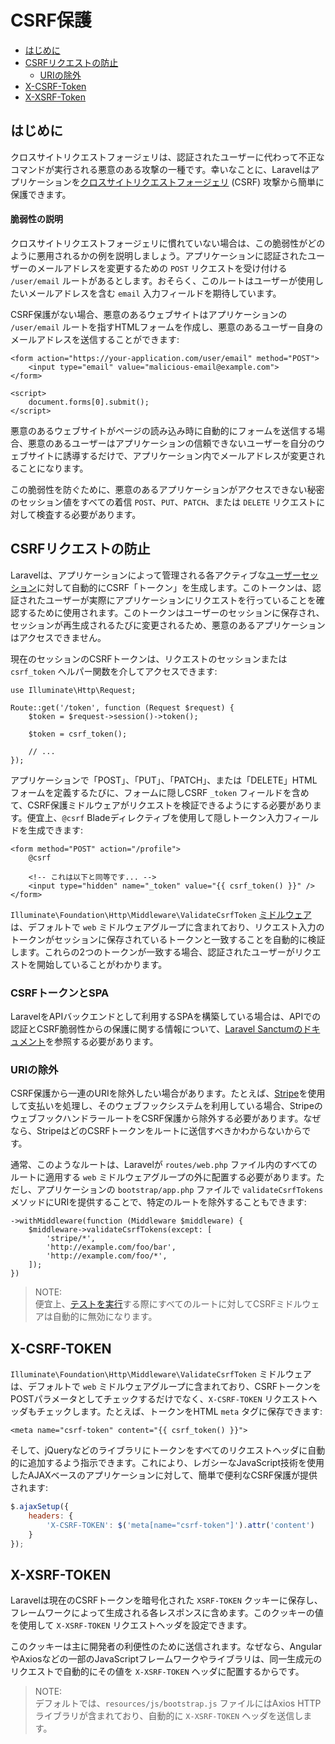 # CSRF保護

- [はじめに](#csrf-introduction)
- [CSRFリクエストの防止](#preventing-csrf-requests)
    - [URIの除外](#csrf-excluding-uris)
- [X-CSRF-Token](#csrf-x-csrf-token)
- [X-XSRF-Token](#csrf-x-xsrf-token)

<a name="csrf-introduction"></a>
## はじめに

クロスサイトリクエストフォージェリは、認証されたユーザーに代わって不正なコマンドが実行される悪意のある攻撃の一種です。幸いなことに、Laravelはアプリケーションを[クロスサイトリクエストフォージェリ](https://en.wikipedia.org/wiki/Cross-site_request_forgery) (CSRF) 攻撃から簡単に保護できます。

<a name="csrf-explanation"></a>
#### 脆弱性の説明

クロスサイトリクエストフォージェリに慣れていない場合は、この脆弱性がどのように悪用されるかの例を説明しましょう。アプリケーションに認証されたユーザーのメールアドレスを変更するための `POST` リクエストを受け付ける `/user/email` ルートがあるとします。おそらく、このルートはユーザーが使用したいメールアドレスを含む `email` 入力フィールドを期待しています。

CSRF保護がない場合、悪意のあるウェブサイトはアプリケーションの `/user/email` ルートを指すHTMLフォームを作成し、悪意のあるユーザー自身のメールアドレスを送信することができます:

```blade
<form action="https://your-application.com/user/email" method="POST">
    <input type="email" value="malicious-email@example.com">
</form>

<script>
    document.forms[0].submit();
</script>
```

悪意のあるウェブサイトがページの読み込み時に自動的にフォームを送信する場合、悪意のあるユーザーはアプリケーションの信頼できないユーザーを自分のウェブサイトに誘導するだけで、アプリケーション内でメールアドレスが変更されることになります。

この脆弱性を防ぐために、悪意のあるアプリケーションがアクセスできない秘密のセッション値をすべての着信 `POST`、`PUT`、`PATCH`、または `DELETE` リクエストに対して検査する必要があります。

<a name="preventing-csrf-requests"></a>
## CSRFリクエストの防止

Laravelは、アプリケーションによって管理される各アクティブな[ユーザーセッション](session.md)に対して自動的にCSRF「トークン」を生成します。このトークンは、認証されたユーザーが実際にアプリケーションにリクエストを行っていることを確認するために使用されます。このトークンはユーザーのセッションに保存され、セッションが再生成されるたびに変更されるため、悪意のあるアプリケーションはアクセスできません。

現在のセッションのCSRFトークンは、リクエストのセッションまたは `csrf_token` ヘルパー関数を介してアクセスできます:

    use Illuminate\Http\Request;

    Route::get('/token', function (Request $request) {
        $token = $request->session()->token();

        $token = csrf_token();

        // ...
    });

アプリケーションで「POST」、「PUT」、「PATCH」、または「DELETE」HTMLフォームを定義するたびに、フォームに隠しCSRF `_token` フィールドを含めて、CSRF保護ミドルウェアがリクエストを検証できるようにする必要があります。便宜上、`@csrf` Bladeディレクティブを使用して隠しトークン入力フィールドを生成できます:

```blade
<form method="POST" action="/profile">
    @csrf

    <!-- これは以下と同等です... -->
    <input type="hidden" name="_token" value="{{ csrf_token() }}" />
</form>
```

`Illuminate\Foundation\Http\Middleware\ValidateCsrfToken` [ミドルウェア](middleware.md)は、デフォルトで `web` ミドルウェアグループに含まれており、リクエスト入力のトークンがセッションに保存されているトークンと一致することを自動的に検証します。これらの2つのトークンが一致する場合、認証されたユーザーがリクエストを開始していることがわかります。

<a name="csrf-tokens-and-spas"></a>
### CSRFトークンとSPA

LaravelをAPIバックエンドとして利用するSPAを構築している場合は、APIでの認証とCSRF脆弱性からの保護に関する情報について、[Laravel Sanctumのドキュメント](sanctum.md)を参照する必要があります。

<a name="csrf-excluding-uris"></a>
### URIの除外

CSRF保護から一連のURIを除外したい場合があります。たとえば、[Stripe](https://stripe.com)を使用して支払いを処理し、そのウェブフックシステムを利用している場合、StripeのウェブフックハンドラールートをCSRF保護から除外する必要があります。なぜなら、StripeはどのCSRFトークンをルートに送信すべきかわからないからです。

通常、このようなルートは、Laravelが `routes/web.php` ファイル内のすべてのルートに適用する `web` ミドルウェアグループの外に配置する必要があります。ただし、アプリケーションの `bootstrap/app.php` ファイルで `validateCsrfTokens` メソッドにURIを提供することで、特定のルートを除外することもできます:

    ->withMiddleware(function (Middleware $middleware) {
        $middleware->validateCsrfTokens(except: [
            'stripe/*',
            'http://example.com/foo/bar',
            'http://example.com/foo/*',
        ]);
    })

> NOTE:  
> 便宜上、[テストを実行](testing.md)する際にすべてのルートに対してCSRFミドルウェアは自動的に無効になります。

<a name="csrf-x-csrf-token"></a>
## X-CSRF-TOKEN

`Illuminate\Foundation\Http\Middleware\ValidateCsrfToken` ミドルウェアは、デフォルトで `web` ミドルウェアグループに含まれており、CSRFトークンをPOSTパラメータとしてチェックするだけでなく、`X-CSRF-TOKEN` リクエストヘッダもチェックします。たとえば、トークンをHTML `meta` タグに保存できます:

```blade
<meta name="csrf-token" content="{{ csrf_token() }}">
```

そして、jQueryなどのライブラリにトークンをすべてのリクエストヘッダに自動的に追加するよう指示できます。これにより、レガシーなJavaScript技術を使用したAJAXベースのアプリケーションに対して、簡単で便利なCSRF保護が提供されます:

```js
$.ajaxSetup({
    headers: {
        'X-CSRF-TOKEN': $('meta[name="csrf-token"]').attr('content')
    }
});
```

<a name="csrf-x-xsrf-token"></a>
## X-XSRF-TOKEN

Laravelは現在のCSRFトークンを暗号化された `XSRF-TOKEN` クッキーに保存し、フレームワークによって生成される各レスポンスに含めます。このクッキーの値を使用して `X-XSRF-TOKEN` リクエストヘッダを設定できます。

このクッキーは主に開発者の利便性のために送信されます。なぜなら、AngularやAxiosなどの一部のJavaScriptフレームワークやライブラリは、同一生成元のリクエストで自動的にその値を `X-XSRF-TOKEN` ヘッダに配置するからです。

> NOTE:  
> デフォルトでは、`resources/js/bootstrap.js` ファイルにはAxios HTTPライブラリが含まれており、自動的に `X-XSRF-TOKEN` ヘッダを送信します。


